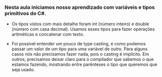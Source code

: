 ### Nesta aula iniciamos nosso aprendizado com variáveis e tipos primitivos do C#. 

- Os tipos vistos com mais detalhe foram int (número inteiro) e double (número com casa decimal). Usamos esses tipos para fazer operações aritméticas e concatenar com texto.

- Foi possível entender um pouco de type casting, e como podemos passar um valor de um tipo para uma variável de outro. Para alguns casos nós não precisamos fazer nada, pois o casting é implícito. Em outros, precisamos deixar claro para o compilador que sabemos o que estamos fazendo, mostrando entre parênteses o tipo que queremos que seja usado.
